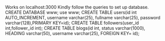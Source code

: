 Works on localhost:3000
Kindly follow the queries to set up database.
CREATE DATABASE www;
use www;
CREATE TABLE users(id int AUTO_INCREMENT, username varchar(25), fullname varchar(25), password varchar(128),PRIMARY KEY=id);
CREATE TABLE followers(user_id int,follower_id int);
CREATE TABLE blogs(id int, status varchar(1000), HEADING varchar(50), username varchar(25), FOREIGN KEY= id);
